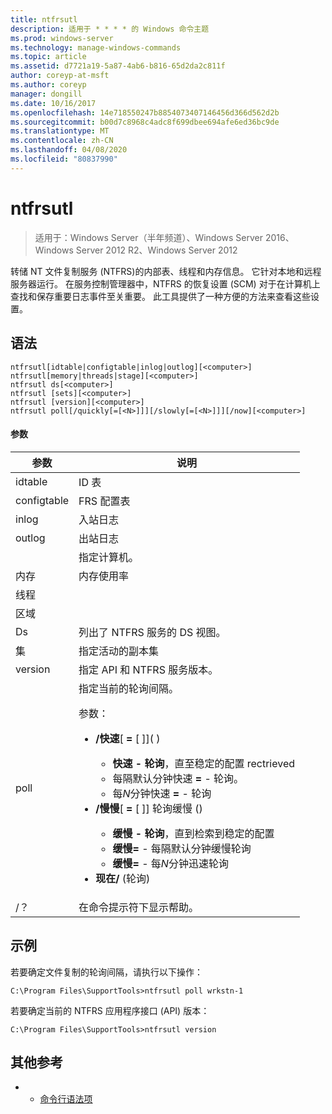 ```yaml
---
title: ntfrsutl
description: 适用于 * * * * 的 Windows 命令主题
ms.prod: windows-server
ms.technology: manage-windows-commands
ms.topic: article
ms.assetid: d7721a19-5a87-4ab6-b816-65d2da2c811f
author: coreyp-at-msft
ms.author: coreyp
manager: dongill
ms.date: 10/16/2017
ms.openlocfilehash: 14e718550247b8854073407146456d366d562d2b
ms.sourcegitcommit: b00d7c8968c4adc8f699dbee694afe6ed36bc9de
ms.translationtype: MT
ms.contentlocale: zh-CN
ms.lasthandoff: 04/08/2020
ms.locfileid: "80837990"
---
```

# <a name="ntfrsutl"></a>ntfrsutl

>适用于：Windows Server（半年频道）、Windows Server 2016、Windows Server 2012 R2、Windows Server 2012

转储 NT 文件复制服务 \(NTFRS\)的内部表、线程和内存信息。 它针对本地和远程服务器运行。 在服务控制管理器中，NTFRS 的恢复设置 \(SCM\) 对于在计算机上查找和保存重要日志事件至关重要。 此工具提供了一种方便的方法来查看这些设置。   
  
## <a name="syntax"></a>语法  
  
```  
ntfrsutl[idtable|configtable|inlog|outlog][<computer>]  
ntfrsutl[memory|threads|stage][<computer>]  
ntfrsutl ds[<computer>]  
ntfrsutl [sets][<computer>]  
ntfrsutl [version][<computer>]  
ntfrsutl poll[/quickly[=[<N>]]][/slowly[=[<N>]]][/now][<computer>]  
```  
  
#### <a name="parameters"></a>参数  
  
|  参数  |                                                                                                                                                                                                                                                                                                                                        说明                                                                                                                                                                                                                                                                                                                                         |
|-------------|--------------------------------------------------------------------------------------------------------------------------------------------------------------------------------------------------------------------------------------------------------------------------------------------------------------------------------------------------------------------------------------------------------------------------------------------------------------------------------------------------------------------------------------------------------------------------------------------------------------------------------------------------------------------------------------------|
|   idtable   |                                                                                                                                                                                                                                                                                                                                          ID 表                                                                                                                                                                                                                                                                                                                                          |
| configtable |                                                                                                                                                                                                                                                                                                                                  FRS 配置表                                                                                                                                                                                                                                                                                                                                   |
|    inlog    |                                                                                                                                                                                                                                                                                                                                        入站日志                                                                                                                                                                                                                                                                                                                                         |
|   outlog    |                                                                                                                                                                                                                                                                                                                                        出站日志                                                                                                                                                                                                                                                                                                                                        |
| <computer>  |                                                                                                                                                                                                                                                                                                                                  指定计算机。                                                                                                                                                                                                                                                                                                                                   |
|   内存    |                                                                                                                                                                                                                                                                                                                                        内存使用率                                                                                                                                                                                                                                                                                                                                        |
|   线程   |                                                                                                                                                                                                                                                                                                                                                                                                                                                                                                                                                                                                                                                                                            |
|    区域    |                                                                                                                                                                                                                                                                                                                                                                                                                                                                                                                                                                                                                                                                                            |
|     Ds      |                                                                                                                                                                                                                                                                                                                         列出了 NTFRS 服务的 DS 视图。                                                                                                                                                                                                                                                                                                                          |
|    集     |                                                                                                                                                                                                                                                                                                                             指定活动的副本集                                                                                                                                                                                                                                                                                                                              |
|   version   |                                                                                                                                                                                                                                                                                                                       指定 API 和 NTFRS 服务版本。                                                                                                                                                                                                                                                                                                                        |
|    poll     | 指定当前的轮询间隔。<p>参数：<p><ul><li>**\/快速**\[ **\=** \[ <N>\]\]\(  \)<p><ul><li>**快速 \- 轮询**，直至稳定的配置 rectrieved</li><li>每隔默认分钟快速 **\=** \- 轮询。</li><li>每*N*分钟快速 **\=** <N> \- 轮询</li></ul></li><li>**\/慢慢**\[ **\=** \[ <N>\]\] 轮询缓慢 \(\)<p><ul><li>**缓慢 \- 轮询**，直到检索到稳定的配置</li><li>**缓慢\=** \- 每隔默认分钟缓慢轮询</li><li>**缓慢\=** <N> \- 每*N*分钟迅速轮询</li></ul></li><li>**现在\/** \(轮询\)</li></ul> |
|     \/？     |                                                                                                                                                                                                                                                                                                                            在命令提示符下显示帮助。                                                                                                                                                                                                                                                                                                                            |
  
## <a name="examples"></a><a name=BKMK_Examples></a>示例  
若要确定文件复制的轮询间隔，请执行以下操作：  
  
```  
C:\Program Files\SupportTools>ntfrsutl poll wrkstn-1  
```  
  
若要确定当前的 NTFRS 应用程序接口 \(API\) 版本：  
  
```  
C:\Program Files\SupportTools>ntfrsutl version  
```  
  
## <a name="additional-references"></a>其他参考  
  
-   - [命令行语法项](command-line-syntax-key.md)  
  
  
  

